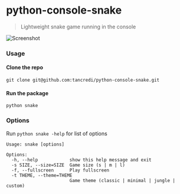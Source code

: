# python-console-snake

> Lightweight snake game running in the console

![Screenshot](http://s21.postimg.org/4ruxnq90n/snake_2.png)

### Usage

#### Clone the repo
```
git clone git@github.com:tancredi/python-console-snake.git
```

#### Run the package
```
python snake
```

### Options

Run `python snake -help` for list of options

```
Usage: snake [options]

Options:
  -h, --help            show this help message and exit
  -s SIZE, --size=SIZE  Game size (s | m | l)
  -f, --fullscreen      Play fullscreen
  -t THEME, --theme=THEME
                        Game theme (classic | minimal | jungle | custom)
```
